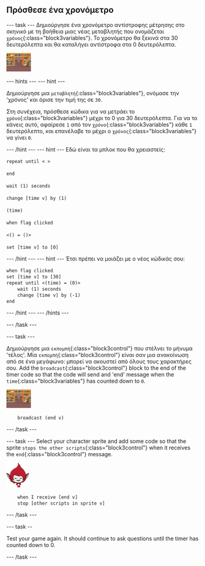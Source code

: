 ## Πρόσθεσε ένα χρονόμετρο

\--- task \--- Δημιούργησε ένα χρονόμετρο αντίστροφης μέτρησης στο σκηνικό με τη βοήθεια μιας νέας μεταβλητής που ονομάζεται `χρόνος`{:class="block3variables"}. Το χρονόμετρο θα ξεκινά στα 30 δευτερόλεπτα και θα καταλήγει αντίστροφα στα 0 δευτερόλεπτα.

![Stage sprite](images/stage-sprite.png)

\--- hints \--- \--- hint \---

Δημιούργησε μια `μεταβλητή`{:class="block3variables"}, ονόμασε την 'χρόνος' και όρισε την τιμή της σε `30`.

Στη συνέχεια, πρόσθεσε κώδικα για να μετράει το `χρόνο`{:class="block3variables"} μέχρι το 0 για 30 δευτερόλεπτα. Για να το κάνεις αυτό, αφαίρεσε `1` από τον `χρόνο`{:class="block3variables"} κάθε `1` δευτερόλεπτο, και επανέλαβε το μέχρι ο `χρόνος`{:class="block3variables"} να γίνει `0`.

\--- /hint \--- \--- hint \--- Εδώ είναι τα μπλοκ που θα χρειαστείς:

```blocks3
repeat until < >

end

wait (1) seconds

change [time v] by (1)

(time)

when flag clicked

<() = ()>

set [time v] to [0]
```

\--- /hint \--- \--- hint \--- Έτσι πρέπει να μοιάζει με ο νέος κώδικάς σου:

```blocks3
when flag clicked
set [time v] to [30]
repeat until <(time) = (0)>
    wait (1) seconds
    change [time v] by (-1)
end
```

\--- /hint \--- \--- /hints \---

\--- /task \---

\--- task \---

Δημιούργησε μια `εκπομπή`{:class="block3control"} που στέλνει το μήνυμα 'τέλος'. Μία `εκπομπή`{:class="block3control"} είναι σαν μια ανακοίνωση από σε ένα μεγάφωνο: μπορεί να ακουστεί από όλους τους χαρακτήρες σου. Add the `broadcast`{:class="block3control"} block to the end of the timer code so that the code will send and 'end' message when the `time`{:class="block3variables"} has counted down to `0`.

![Stage sprite](images/stage-sprite.png)

```blocks3
    broadcast (end v)
```

\--- /task \---

\--- task \--- Select your character sprite and add some code so that the sprite `stops the other scripts`{:class="block3control"} when it receives the `end`{:class="block3control"} message.

![Giga sprite](images/giga-sprite.png)

```blocks3
    when I receive [end v]
    stop [other scripts in sprite v]
```

\--- /task \---

\--- task --

Test your game again. It should continue to ask questions until the timer has counted down to 0.

\--- /task \---